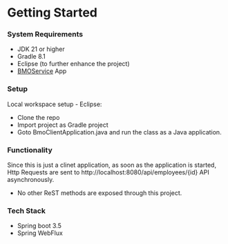 # Getting Started

### System Requirements

* JDK 21 or higher
* Gradle 8.1
* Eclipse (to further enhance the project)
* [BMOService](https://github.com/madhureddy480/BMOService) App


### Setup
Local workspace setup - Eclipse:

* Clone the repo
* Import project as Gradle project
* Goto BmoClientApplication.java and run the class as a Java application. 

### Functionality

Since this is just a clinet application, as soon as the application is started, Http Requests are sent to http://localhost:8080/api/employees/{id} API asynchronously.  

* No other ReST methods are exposed through this project.

### Tech Stack
* Spring boot 3.5
* Spring WebFlux
